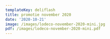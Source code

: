 ```yaml
---
templateKey: deliflash
title: promotie november 2020
date: '2020-10-21'
image: /images/lodeco-november-2020-mini.jpg
pdf: /images/lodeco-november-2020-mini.pdf
---
```


